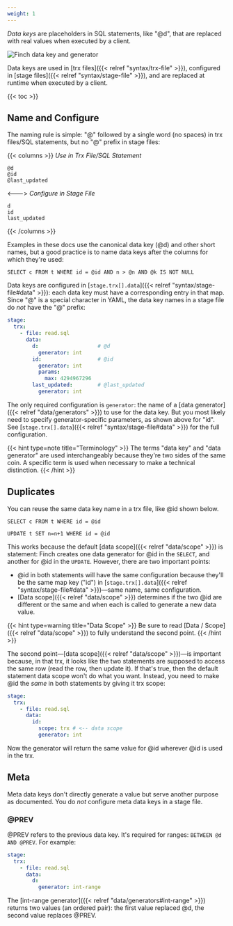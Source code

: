 ```yaml
---
weight: 1
---
```


_Data keys_ are placeholders in SQL statements, like "@d", that are replaced with real values when executed by a client.

![Finch data key and generator](/finch/img/finch_data_key.svg)

Data keys are used in [trx files]({{< relref "syntax/trx-file" >}}), configured in [stage files]({{< relref "syntax/stage-file" >}}), and are replaced at runtime when executed by a client.

{{< toc >}}

## Name and Configure

The naming rule is simple: "@" followed by a single word (no spaces) in trx files/SQL statements, but no "@" prefix in stage files:

{{< columns >}}
_Use in Trx File/SQL Statement_
```
@d
@id
@last_updated
```
<--->
_Configure in Stage File_
```
d
id
last_updated

```
{{< /columns >}}

Examples in these docs use the canonical data key (@d) and other short names, but a good practice is to name data keys after the columns for which they're used:

```
SELECT c FROM t WHERE id = @id AND n > @n AND @k IS NOT NULL
```

Data keys are configured in [`stage.trx[].data`]({{< relref "syntax/stage-file#data" >}}): each data key must have a corresponding entry in that map.
Since "@" is a special character in YAML, the data key names in a stage file do _not_ have the "@" prefix:

```yaml
stage:
  trx:
    - file: read.sql
      data:
        d:                   # @d
          generator: int
        id:                  # @id
          generator: int
          params:
            max: 4294967296
        last_updated:        # @last_updated
          generator: int
```

The only required configuration is `generator`: the name of a [data generator]({{< relref "data/generators" >}}) to use for the data key.
But you most likely need to specify generator-specific parameters, as shown above for "id".
See [`stage.trx[].data`]({{< relref "syntax/stage-file#data" >}}) for the full configuration.

{{< hint type=note title="Terminology" >}}
The terms "data key" and "data generator" are used interchangeably because they're two sides of the same coin.
A specific term is used when necessary to make a technical distinction. 
{{< /hint >}}

## Duplicates

You can reuse the same data key name in a trx file, like @id shown below.

```
SELECT c FROM t WHERE id = @id

UPDATE t SET n=n+1 WHERE id = @id
```

This works because the default [data scope]({{< relref "data/scope" >}}) is statement: Finch creates one data generator for @id in the `SELECT`, and another for @id in the `UPDATE`.
However, there are two important points:

* @id in both statements will have the same configuration because they'll be the same map key ("id") in [`stage.trx[].data`]({{< relref "syntax/stage-file#data" >}})&mdash;same name, same configuration.
* [Data scope]({{< relref "data/scope" >}}) determines if the two @id are different or the same and when each is called to generate a new data value.

{{< hint type=warning title="Data Scope" >}}
Be sure to read [Data / Scope]({{< relref "data/scope" >}}) to fully understand the second point.
{{< /hint >}}

The second point&mdash;[data scope]({{< relref "data/scope" >}})&mdash;is important because, in that trx, it looks like the two statements are supposed to access the same row (read the row, then update it).
If that's true, then the default statement data scope won't do what you want.
Instead, you need to make @id the _same_ in both statements by giving it trx scope:

```yaml
stage:
  trx:
    - file: read.sql
      data:
        id:
          scope: trx # <-- data scope
          generator: int
```

Now the generator will return the same value for @id wherever @id is used in the trx.

## Meta

Meta data keys don't directly generate a value but serve another purpose as documented.
You do _not_ configure meta data keys in a stage file.

### @PREV

@PREV refers to the previous data key.
It's required for ranges: `BETWEEN @d AND @PREV`.
For example:

```yaml
stage:
  trx:
    - file: read.sql
      data:
        d:
          generator: int-range
```

The [int-range generator]({{< relref "data/generators#int-range" >}}) returns two values (an ordered pair): the first value replaced @d, the second value replaces @PREV.

